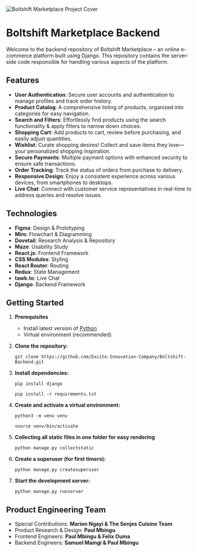 ![Boltshift Marketplace Project Cover](https://res.cloudinary.com/excit3/image/upload/v1721684091/Boltshift%20Branding/Github_Front-end_Codebase_File_Cover_doqfbz.png)

# Boltshift Marketplace Backend
Welcome to the backend repository of Boltshift Marketplace – an online e-commerce platform built using Django. This repository contains the server-side code responsible for handling various aspects of the platform.

## Features
- **User Authentication**: Secure user accounts and authentication to manage profiles and track order history.
- **Product Catalog**: A comprehensive listing of products, organized into categories for easy navigation.
- **Search and Filters**: Effortlessly find products using the search functionality & apply filters to narrow down choices.
- **Shopping Cart**: Add products to cart, review before purchasing, and easily adjust quantities.
- **Wishlist**: Curate shopping desires! Collect and save items they love—your personalized shopping inspiration.
- **Secure Payments**: Multiple payment options with enhanced security to ensure safe transactions.
- **Order Tracking**: Track the status of orders from purchase to delivery.
- **Responsive Design**: Enjoy a consistent experience across various devices, from smartphones to desktops.
- **Live Chat**: Connect with customer service representatives in real-time to address queries and resolve issues.

## Technologies
- **Figma**: Design & Prototyping
- **Miro**: Flowchart & Diagramming
- **Dovetail**: Research Analysis & Repository
- **Maze**: Usability Study
- **React.js**: Frontend Framework
- **CSS Modules**: Styling
- **React Router**: Routing
- **Redux**: State Management
- **tawk.to**: Live Chat
- **Django**: Backend Framework

## Getting Started
1. **Prerequisites**
   - Install latest version of [Python](https://www.python.org/downloads/)
   - Virtual environment (recommended)

2. **Clone the repository:**
   ```
   git clone https://github.com/Excite-Innovation-Company/Boltshift-Backend.git
   ```

3. **Install dependencies:**
   ```
   pip install django
   ```
   ```
   pip install -r requirements.txt
   ```

4. **Create and activate a virtual environment:**
   ```
   python3 -m venv venv
   ```
   ```
   source venv/bin/activate
   ```

5. **Collecting all static files in one folder for easy rendering**
   ```
   python manage.py collectstatic
   ```
   
6. **Create a superuser (for first timers):**
   ```
   python manage.py createsuperuser
   ```
   
7. **Start the development server:**
   ```
   python manage.py runserver
   ```

## Product Engineering Team
- Special Contributions: **Marion Ngayi & The Senjes Cuisine Team**
- Product Research & Design: **Paul Mbingu**
- Frontend Engineers: **Paul Mbingu & Felix Ouma**
- Backend Engineers: **Samuel Maingi & Paul Mbingu**
